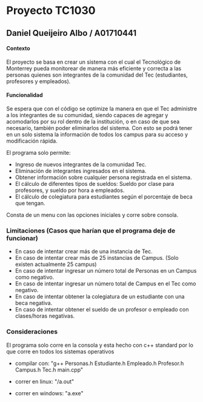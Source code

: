 # Proyecto TC1030 
## Daniel Queijeiro Albo / A01710441

#### Contexto
El proyecto se basa en crear un sistema con el cual el Tecnológico de Monterrey pueda monitorear de manera más eficiente y correcta a las personas quienes son integrantes de la comunidad del Tec (estudiantes, profesores y empleados).

#### Funcionalidad
Se espera que con el código se optimize la manera en que el Tec administre a los integrantes de su comunidad, siendo capaces de agregar y acomodarlos por su rol dentro de la institución, o en caso de que sea necesario, también poder eliminarlos del sistema. Con esto se podrá tener en un solo sistema la información de todos los campus para su acceso y modificación rápida.

El programa solo permite:
- Ingreso de nuevos integrantes de la comunidad Tec.
- Eliminación de integrantes ingresados en el sistema.
- Obtener información sobre cualquier persona registrada en el sistema. 
- El cálculo de diferentes tipos de sueldos: Sueldo por clase para profesores, y sueldo por hora a empleados.
- El cálculo de colegiatura para estudiantes según el porcentaje de beca que tengan.

Consta de un menu con las opciones iniciales y corre sobre consola.

### Limitaciones (Casos que harían que el programa deje de funcionar)
- En caso de intentar crear más de una instancia de Tec.
- En caso de intentar crear más de 25 instancias de Campus. (Solo existen actualmente 25 campus)
- En caso de intentar ingresar un número total de Personas en un Campus como negativo.
- En caso de intentar ingresar un número total de Campus en el Tec como negativo.
- En caso de intentar obtener la colegiatura de un estudiante con una beca negativa.
- En caso de intentar obtener el sueldo de un profesor o empleado con clases/horas negativas.

### Consideraciones
El programa solo corre en la consola y esta hecho con c++ standard por lo que corre en todos los sistemas operativos

- compilar con: "g++ Personas.h Estudiante.h Empleado.h Profesor.h Campus.h Tec.h main.cpp"

- correr en linux: "/a.out"

- correr en windows: "a.exe"
